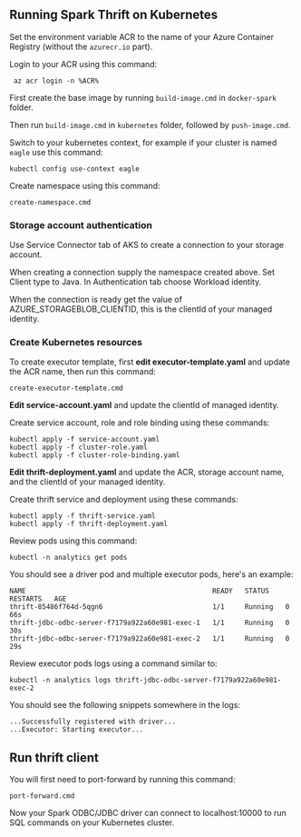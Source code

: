 ## Running Spark Thrift on Kubernetes

Set the environment variable ACR to the name of your Azure Container Registry (without the `azurecr.io` part).

Login to your ACR using this command:
```
 az acr login -n %ACR%
```

First create the base image by running `build-image.cmd` in `docker-spark` folder.

Then run `build-image.cmd` in `kubernetes` folder, followed by `push-image.cmd`.

Switch to your kubernetes context, for example if your cluster is named `eagle` use this command:
```
kubectl config use-context eagle
```

Create namespace using this command:
```
create-namespace.cmd
```

### Storage account authentication

Use Service Connector tab of AKS to create a connection to your storage account.

When creating a connection supply the namespace created above. Set Client type to Java. In Authentication tab choose Workload identity.

When the connection is ready get the value of AZURE_STORAGEBLOB_CLIENTID, this is the clientId of your managed identity.

### Create Kubernetes resources

To create executor template, first **edit executor-template.yaml** and update the ACR name, then run this command:
```
create-executor-template.cmd
```

**Edit service-account.yaml** and update the clientId of managed identity.

Create service account, role and role binding using these commands:
```
kubectl apply -f service-account.yaml
kubectl apply -f cluster-role.yaml
kubectl apply -f cluster-role-binding.yaml
```

**Edit thrift-deployment.yaml** and update the ACR, storage account name, and the clientId of your managed identity.

Create thrift service and deployment using these commands:
```
kubectl apply -f thrift-service.yaml
kubectl apply -f thrift-deployment.yaml
```

Review pods using this command:
```
kubectl -n analytics get pods
```

You should see a driver pod and multiple executor pods, here's an example:
```
NAME                                              READY   STATUS    RESTARTS   AGE
thrift-85486f764d-5qgn6                           1/1     Running   0          66s
thrift-jdbc-odbc-server-f7179a922a60e981-exec-1   1/1     Running   0          30s
thrift-jdbc-odbc-server-f7179a922a60e981-exec-2   1/1     Running   0          29s
```

Review executor pods logs using a command similar to:
```
kubectl -n analytics logs thrift-jdbc-odbc-server-f7179a922a60e981-exec-2
```
You should see the following snippets somewhere in the logs:
```
...Successfully registered with driver...
...Executor: Starting executor...
```

## Run thrift client

You will first need to port-forward by running this command:
```
port-forward.cmd
```

Now your Spark ODBC/JDBC driver can connect to localhost:10000 to run SQL commands on your Kubernetes cluster.
